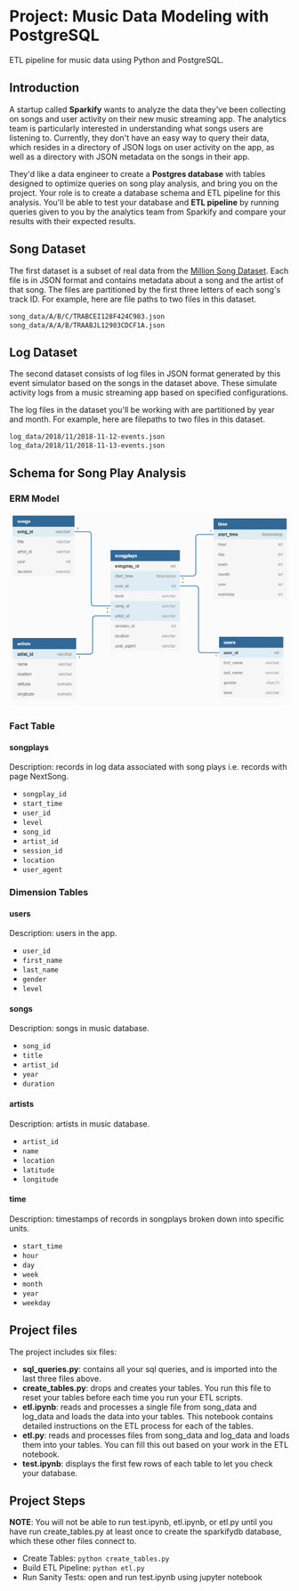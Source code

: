 # Project: Music Data Modeling with PostgreSQL

ETL pipeline for music data using Python and PostgreSQL.

## Introduction
A startup called **Sparkify** wants to analyze the data they've been collecting on songs and user activity on their new music streaming app. The analytics team is particularly interested in understanding what songs users are listening to. Currently, they don't have an easy way to query their data, which resides in a directory of JSON logs on user activity on the app, as well as a directory with JSON metadata on the songs in their app.

They'd like a data engineer to create a **Postgres database** with tables designed to optimize queries on song play analysis, and bring you on the project. Your role is to create a database schema and ETL pipeline for this analysis. You'll be able to test your database and **ETL pipeline** by running queries given to you by the analytics team from Sparkify and compare your results with their expected results.


## Song Dataset
The first dataset is a subset of real data from the [Million Song Dataset](http://millionsongdataset.com/). Each file is in JSON format and contains metadata about a song and the artist of that song. The files are partitioned by the first three letters of each song's track ID. For example, here are file paths to two files in this dataset.

```
song_data/A/B/C/TRABCEI128F424C983.json
song_data/A/A/B/TRAABJL12903CDCF1A.json
```

## Log Dataset
The second dataset consists of log files in JSON format generated by this event simulator based on the songs in the dataset above. These simulate activity logs from a music streaming app based on specified configurations.

The log files in the dataset you'll be working with are partitioned by year and month. For example, here are filepaths to two files in this dataset.

```
log_data/2018/11/2018-11-12-events.json
log_data/2018/11/2018-11-13-events.json
```

## Schema for Song Play Analysis
### ERM Model
![alt er-diagram](er-diagram.png)


### Fact Table
#### songplays
Description: records in log data associated with song plays i.e. records with page NextSong.
- `songplay_id`
- `start_time`
- `user_id`
- `level`
- `song_id`
- `artist_id`
- `session_id`
- `location`
- `user_agent`
 
### Dimension Tables
#### users
Description: users in the app.
- `user_id`
- `first_name`
- `last_name`
- `gender`
- `level`

#### songs
Description: songs in music database.
- `song_id`
- `title`
- `artist_id`
- `year`
- `duration`

#### artists
Description: artists in music database.
- `artist_id`
- `name`
- `location`
- `latitude`
- `longitude`

#### time 
Description: timestamps of records in songplays broken down into specific units.
- `start_time`
- `hour`
- `day`
- `week`
- `month`
- `year`
- `weekday`

## Project files
The project includes six files:
- **sql_queries.py**: contains all your sql queries, and is imported into the last three files above.
- **create_tables.py**: drops and creates your tables. You run this file to reset your tables before each time you run your ETL scripts.
- **etl.ipynb**: reads and processes a single file from song_data and log_data and loads the data into your tables. This notebook contains detailed instructions on the ETL process for each of the tables.
- **etl.py**: reads and processes files from song_data and log_data and loads them into your tables. You can fill this out based on your work in the ETL notebook.
- **test.ipynb**:  displays the first few rows of each table to let you check your database.

## Project Steps
**NOTE**: You will not be able to run test.ipynb, etl.ipynb, or etl.py until you have run create_tables.py at least once to create the sparkifydb database, which these other files connect to.

- Create Tables: `python create_tables.py`
- Build ETL Pipeline: `python etl.py`
- Run Sanity Tests: open and run test.ipynb using jupyter notebook

